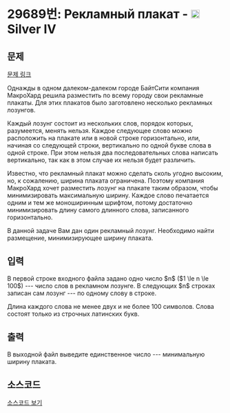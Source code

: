 # 29689번: Рекламный плакат - <img src="https://static.solved.ac/tier_small/7.svg" style="height:20px" /> Silver IV

<!-- performance -->

<!-- 문제 제출 후 깃허브에 푸시를 했을 때 제출한 코드의 성능이 입력될 공간입니다.-->

<!-- end -->

## 문제

[문제 링크](https://boj.kr/29689)


<p>Однажды в одном далеком-далеком городе БайтСити компания МакроХард решила разместить по всему городу свои рекламные плакаты. Для этих плакатов было заготовлено несколько рекламных лозунгов.</p>

<p>Каждый лозунг состоит из нескольких слов, порядок которых, разумеется, менять нельзя. Каждое следующее слово можно расположить на плакате или в новой строке горизонтально, или, начиная со следующей строки, вертикально по одной букве слова в одной строке. При этом нельзя два последовательных слова написать вертикально, так как в этом случае их нельзя будет различить.</p>

<p>Известно, что рекламный плакат можно сделать сколь угодно высоким, но, к сожалению, ширина плаката ограничена. Поэтому компания МакроХард хочет разместить лозунг на плакате таким образом, чтобы минимизировать максимальную ширину. Каждое слово печатается одним и тем же моноширинным шрифтом, потому достаточно минимизировать длину самого длинного слова, записанного горизонтально.</p>

<p>В данной задаче Вам дан один рекламный лозунг. Необходимо найти размещение, минимизирующее ширину плаката.</p>



## 입력


<p>В первой строке входного файла задано одно число $n$ ($1 \le n \le 100$) --- число слов в рекламном лозунге. В следующих $n$ строках записан сам лозунг --- по одному слову в строке.</p>

<p>Длина каждого слова не менее двух и не более 100 символов. Слова состоят только из строчных латинских букв.</p>



## 출력


<p>В выходной файл выведите единственное число --- минимальную ширину плаката.</p>



## 소스코드

[소스코드 보기](Рекламный%20плакат.cpp)